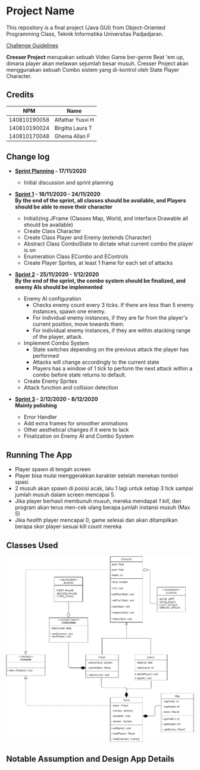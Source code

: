 # Project Name

This repository is a final project (Java GUI) from Object-Oriented Programming Class, Teknik Informatika Universitas Padjadjaran. 

[Challenge Guidelines](challenge-guideline.md)

**Cresser Project** merupakan sebuah Video Game ber-genre Beat 'em up, dimana player akan melawan sejumlah besar musuh. Cresser Project
akan menggunakan sebuah Combo sistem yang di-kontrol oleh State Player Character.

## Credits
| NPM           | Name        |
| ------------- |-------------|
| 140810190058  | Alfathar Yusvi H |
| 140810190024  | Birgitta Laura T |
| 140810170048  | Ghema Allan F    |

## Change log
- **[Sprint Planning](changelog/sprint-planning.md) - 17/11/2020** 
   - Initial discussion and sprint planning

- **[Sprint 1](changelog/sprint-1.md) - 18/11/2020 - 24/11/2020**<br/>
**By the end of the sprint, all classes should be available, and Players should be able to move their character**
   - Initializing JFrame (Classes Map, World, and interface Drawable all should be available)
   - Create Class Character
   - Create Class Player and Enemy (extends Character)
   - Abstract Class ComboState to dictate what current combo the player is on
   - Enumeration Class ECombo and EControls
   - Create Player Sprites, at least 1 frame for each set of attacks

- **[Sprint 2](changelog/sprint-2.md) - 25/11/2020 - 1/12/2020**<br/>
**By the end of the sprint, the combo system should be finalized, and enemy AIs should be implemented**
   - Enemy AI configuration 
      - Checks enemy count every 3 ticks. If there are less than 5 enemy  instances, spawn one enemy.
      - For individual enemy instances, if they are far from the player's current position, move towards them.
      - For individual enemy instances, if they are within atacking range of the player, attack.
   - Implement Combo System
      - State switches depending on the previous attack the player has performed
      - Attacks will change accordingly to the current state
      - Players has a window of 1 tick to perform the next attack within a combo before state returns to default.
   - Create Enemy Sprites
   - Attack function and collision detection
   
- **[Sprint 3](changelog/sprint-3.md) - 2/12/2020 - 8/12/2020**<br/>
**Mainly polishing**
   - Error Handler
   - Add extra frames for smoother animations
   - Other aesthetical changes if it were to lack
   - Finalization on Enemy AI and Combo System

## Running The App
   - Player spawn di tengah screen
   - Player bisa mulai menggerakkan karakter setelah menekan tombol spasi.
   - 2 musuh akan spawn di posisi acak, lalu 1 lagi untuk setiap 3 tick sampai jumlah musuh dalam screen mencapai 5.
   - Jika player berhasil membunuh musuh, mereka mendapat *1 kill*, dan program akan terus men-cek ulang berapa jumlah instansi musuh (Max 5)
   - Jika *health* player mencapai 0, game selesai dan akan ditampilkan berapa skor player sesuai kill count mereka

## Classes Used

![UML](/images/UML.png "UML")

## Notable Assumption and Design App Details
